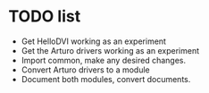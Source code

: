 # TODO list

- Get HelloDVI working as an experiment
- Get the Arturo drivers working as an experiment
- Import common, make any desired changes.
- Convert Arturo drivers to a module
- Document both modules, convert documents.